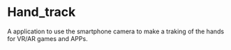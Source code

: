 # Hand_track
A application to use the smartphone camera to make a traking of the hands for VR/AR games and APPs.
